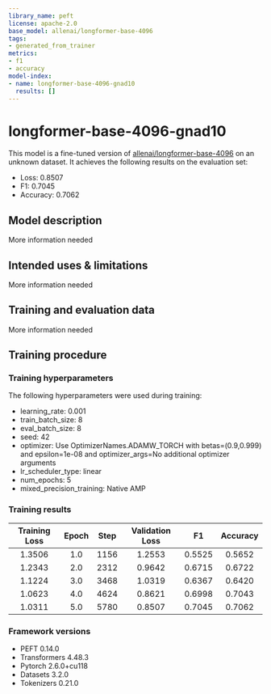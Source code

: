 ```yaml
---
library_name: peft
license: apache-2.0
base_model: allenai/longformer-base-4096
tags:
- generated_from_trainer
metrics:
- f1
- accuracy
model-index:
- name: longformer-base-4096-gnad10
  results: []
---
```


<!-- This model card has been generated automatically according to the information the Trainer had access to. You
should probably proofread and complete it, then remove this comment. -->

# longformer-base-4096-gnad10

This model is a fine-tuned version of [allenai/longformer-base-4096](https://huggingface.co/allenai/longformer-base-4096) on an unknown dataset.
It achieves the following results on the evaluation set:
- Loss: 0.8507
- F1: 0.7045
- Accuracy: 0.7062

## Model description

More information needed

## Intended uses & limitations

More information needed

## Training and evaluation data

More information needed

## Training procedure

### Training hyperparameters

The following hyperparameters were used during training:
- learning_rate: 0.001
- train_batch_size: 8
- eval_batch_size: 8
- seed: 42
- optimizer: Use OptimizerNames.ADAMW_TORCH with betas=(0.9,0.999) and epsilon=1e-08 and optimizer_args=No additional optimizer arguments
- lr_scheduler_type: linear
- num_epochs: 5
- mixed_precision_training: Native AMP

### Training results

| Training Loss | Epoch | Step | Validation Loss | F1     | Accuracy |
|:-------------:|:-----:|:----:|:---------------:|:------:|:--------:|
| 1.3506        | 1.0   | 1156 | 1.2553          | 0.5525 | 0.5652   |
| 1.2343        | 2.0   | 2312 | 0.9642          | 0.6715 | 0.6722   |
| 1.1224        | 3.0   | 3468 | 1.0319          | 0.6367 | 0.6420   |
| 1.0623        | 4.0   | 4624 | 0.8621          | 0.6998 | 0.7043   |
| 1.0311        | 5.0   | 5780 | 0.8507          | 0.7045 | 0.7062   |


### Framework versions

- PEFT 0.14.0
- Transformers 4.48.3
- Pytorch 2.6.0+cu118
- Datasets 3.2.0
- Tokenizers 0.21.0